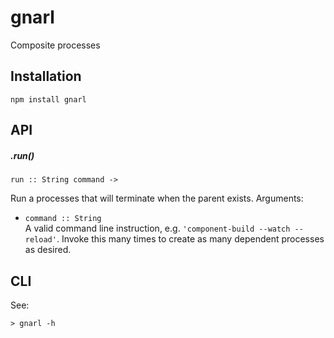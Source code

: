 # gnarl

Composite processes


## Installation

    npm install gnarl



## API

##### .run()

    run :: String command ->

Run a processes that will terminate when the parent exists. Arguments:

- `command :: String`  
A valid command line instruction, e.g. `'component-build --watch --reload'`. Invoke this many times to create as many dependent processes as desired.



## CLI

See:

    > gnarl -h